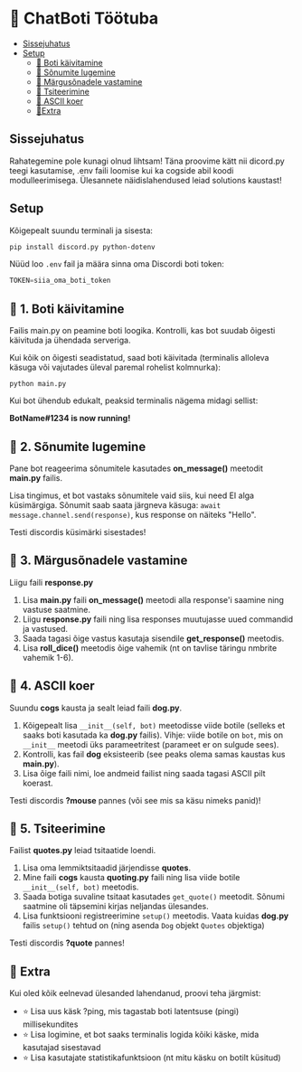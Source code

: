 # 🚀 ChatBoti Töötuba

- [Sissejuhatus](#sissejuhatus)
- [Setup](#Setup)
    - [🤖 Boti käivitamine](#-Boti-käivitamine)
    - [💬 Sõnumite lugemine](#-Sõnumite-lugemine)
    - [🎲 Märgusõnadele vastamine](#-Märgusõnadele-vastamine)
    - [📜 Tsiteerimine](#-Tsiteerimine)
    - [🐶 ASCII koer](#-ASCII-koer)
    - [🔄Extra](#-Extra)


## Sissejuhatus
Rahategemine pole kunagi olnud lihtsam!
Täna proovime kätt nii dicord.py teegi kasutamise, .env faili loomise kui ka cogside abil koodi modulleerimisega.
Ülesannete näidislahendused leiad solutions kaustast!

## Setup
Kõigepealt suundu terminali ja sisesta:
````bash
pip install discord.py python-dotenv
````
Nüüd loo `.env` fail ja määra sinna oma Discordi boti token:
````py
TOKEN=siia_oma_boti_token
````

## 🤖 1. Boti käivitamine
Failis main.py on peamine boti loogika. Kontrolli, kas bot suudab õigesti käivituda ja ühendada serveriga.

Kui kõik on õigesti seadistatud, saad boti käivitada (terminalis alloleva käsuga või vajutades üleval paremal rohelist kolmnurka):
````
python main.py
````
Kui bot ühendub edukalt, peaksid terminalis nägema midagi sellist:

__BotName#1234 is now running!__

## 💬 2. Sõnumite lugemine
Pane bot reageerima sõnumitele kasutades __on_message()__ meetodit __main.py__ failis.

Lisa tingimus, et bot vastaks sõnumitele vaid siis, kui need EI alga küsimärgiga.
Sõnumit saab saata järgneva käsuga: `await message.channel.send(response)`, kus response on näiteks "Hello".

Testi discordis küsimärki sisestades!

## 🎲 3. Märgusõnadele vastamine
Liigu faili __response.py__

1. Lisa __main.py__ faili __on_message()__ meetodi alla response'i saamine ning vastuse saatmine.
2. Liigu __response.py__ faili ning lisa responses muutujasse uued commandid ja vastused.
3. Saada tagasi õige vastus kasutaja sisendile __get_response()__ meetodis.
4. Lisa __roll_dice()__ meetodis õige vahemik (nt on tavlise täringu nmbrite vahemik 1-6).


<!-- Seerjärel on sul vaja __main.py__ failis kasutada __pathlib.Path__ abil kõigi __.py__ failide otsimiseks ja nende laadimiseks load_extension() kaudu, et bot leiaks __cogs__ kasuta.
Testi discordis __?roll__ ja __responses__ sõnastiku võtmeid kirjutades! -->

## 🐶 4. ASCII koer
<!-- Suundu __cogs__ kausta ja sealt leiad faili __quoting.py__.  -->


Suundu __cogs__ kausta ja sealt leiad faili __dog.py__. 

1. Kõigepealt lisa `__init__(self, bot)` meetodisse viide botile (selleks et saaks boti kasutada ka __dog.py__ failis). Vihje: viide botile on `bot`, mis on `__init__` meetodi üks parameetritest (parameet er on sulgude sees).
2. Kontrolli, kas fail __dog__ eksisteerib (see peaks olema samas kaustas kus __main.py__).
3. Lisa õige faili nimi, loe andmeid failist ning saada tagasi ASCII pilt koerast. 


Testi discordis __?mouse__ pannes (või see mis sa käsu nimeks panid)!

## 📜 5. Tsiteerimine
Failist __quotes.py__ leiad tsitaatide loendi.

1. Lisa oma lemmiktsitaadid järjendisse __quotes__.
2. Mine faili __cogs__ kausta __quoting.py__ faili ning lisa viide botile `__init__(self, bot)` meetodis.
3. Saada botiga suvaline tsitaat kasutades `get_quote()` meetodit. Sõnumi saatmine oli täpsemini kirjas neljandas ülesandes.
4. Lisa funktsiooni registreerimine `setup()` meetodis. Vaata kuidas __dog.py__ failis `setup()` tehtud on (ning asenda `Dog` objekt `Quotes` objektiga)

Testi discordis __?quote__ pannes!

## 🔄 Extra
Kui oled kõik eelnevad ülesanded lahendanud, proovi teha järgmist:
- ⭐ Lisa uus käsk ?ping, mis tagastab boti latentsuse (pingi) millisekundites
- ⭐ Lisa logimine, et bot saaks terminalis logida kõiki käske, mida kasutajad sisestavad
- ⭐ Lisa kasutajate statistikafunktsioon (nt mitu käsku on botilt küsitud)